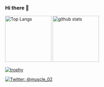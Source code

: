 ### Hi there 👋
<p align="left"> 
  <img alt="Top Langs" height="150px" src="https://github-readme-stats.vercel.app/api/top-langs/?username=SatoNozomi44&layout=compact&show_icons=true&theme=onedark" />
  <img alt="github stats" height="150px" src="https://github-readme-stats.vercel.app/api?username=SatoNozomi44&theme=onedark&show_icons=ture" />
</p>

[![trophy](https://github-profile-trophy.vercel.app/?username=SatoNozomi44&theme=onedark)](https://github.com/ryo-ma/github-profile-trophy)

[![Twitter: @muscle_02](https://img.shields.io/twitter/follow/muscle_02?style=social)](https://twitter.com/muscle_02)

<!--
**SatoNozomi44/SatoNozomi44** is a ✨ _special_ ✨ repository because its `README.md` (this file) appears on your GitHub profile.

Here are some ideas to get you started:

- 🔭 I’m currently working on ...
- 🌱 I’m currently learning ...
- 👯 I’m looking to collaborate on ...
- 🤔 I’m looking for help with ...
- 💬 Ask me about ...
- 📫 How to reach me: ...
- 😄 Pronouns: ...
- ⚡ Fun fact: ...
-->
